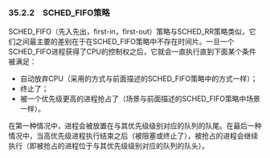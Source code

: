 ### 35.2.2　SCHED_FIFO策略

SCHED_FIFO（先入先出，first-in，first-out）策略与SCHED_RR策略类似，它们之间最主要的差别在于在SCHED_FIFO策略中不存在时间片。一旦一个SCHED_FIFO进程获得了CPU的控制权之后，它就会一直执行直到下面某个条件被满足：

+ 自动放弃CPU（采用的方式与前面描述的SCHED_FIFO策略中的方式一样）；
+ 终止了；
+ 被一个优先级更高的进程抢占了（场景与前面描述的SCHED_FIFO策略中场景一样）。

在第一种情况中，进程会被放置在与其优先级级别对应的队列的队尾。在最后一种情况中，当高优先级进程执行结束之后（被阻塞或终止了），被抢占的进程会继续执行（即被抢占的进程位于与其优先级级别对应的队列的队头）。

